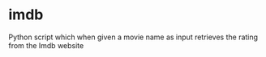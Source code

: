imdb
===

Python script which when given a movie name as input retrieves the rating from the Imdb website 
